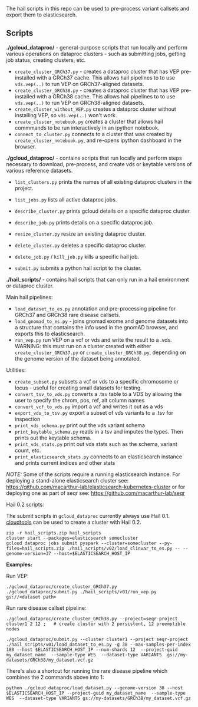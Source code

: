 The hail scripts in this repo can be used to pre-process variant callsets and export them to elasticsearch. 

Scripts
-------

**./gcloud_dataproc/** - general-purpose scripts that run locally and perform various operations on dataproc clusters - such as
submitting jobs, getting job status, creating clusters, etc.

* `create_cluster_GRCh37.py` - creates a dataproc cluster that has VEP pre-installed with a GRCh37 cache. This allows hail pipelines to to use `vds.vep(..)` to run VEP on GRCh37-aligned datasets. 
* `create_cluster_GRCh38.py` - creates a dataproc cluster that has VEP pre-installed with a GRCh38 cache. This allows hail pipelines to to use `vds.vep(..)` to run VEP on GRCh38-aligned datasets. 
* `create_cluster_without_VEP.py` creates a dataproc cluster without installing VEP, so `vds.vep(..)` won't work. 
* `create_cluster_notebook.py` creates a cluster that allows hail commmands to be run interactively in an ipython notebook. 
* `connect_to_cluster.py` connects to a cluster that was created by `create_cluster_notebook.py`, and re-opens ipython dashboard in the browser.

**./gcloud_dataproc/** - contains scripts that run locally and perform steps necessary to download, pre-process, and create vds or keytable versions of various reference datasets.

* `list_clusters.py` prints the names of all existing dataproc clusters in the project.
* `list_jobs.py` lists all active dataproc jobs.
* `describe_cluster.py` prints gcloud details on a specific dataproc cluster.
* `describe_job.py` prints details on a specific dataproc job.
* `resize_cluster.py` resize an existing dataproc cluster.
* `delete_cluster.py` deletes a specific dataproc cluster.
* `delete_job.py` / `kill_job.py` kills a specific hail job.

* `submit.py` submits a python hail script to the cluster.

**./hail_scripts/** - contains hail scripts that can only run in a hail environment or dataproc cluster.

Main hail pipelines:

* `load_dataset_to_es.py` annotation and pre-processing pipeline for GRCh37 and GRCh38 rare disease callsets.
* `load_gnomad_to_es.py` - joins gnomad exome and genome datasets into a structure that contains the info used in the gnomAD browser, and exports this to elasticsearch.
* `run_vep.py` run VEP on a vcf or vds and write the result to a .vds. WARNING: this must run on a cluster created with either `create_cluster_GRCh37.py` or `create_cluster_GRCh38.py`, depending on the genome version of the dataset being annotated.

Utilities:

* `create_subset.py` subsets a vcf or vds to a specific chromosome or locus - useful for creating small datasets for testing. 
* `convert_tsv_to_vds.py` converts a .tsv table to a VDS by allowing the user to specify the chrom, pos, ref, alt column names
* `convert_vcf_to_vds.py` import a vcf and writes it out as a vds
* `export_vds_to_tsv.py`  export a subset of vds variants to a .tsv for inspection
* `print_vds_schema.py` print out the vds variant schema
* `print_keytable_schema.py` reads in a tsv and imputes the types. Then prints out the keytable schema.
* `print_vds_stats.py`  print out vds stats such as the schema, variant count, etc.
* `print_elasticsearch_stats.py` connects to an elasticsearch instance and prints current indices and other stats 

*NOTE:* Some of the scripts require a running elasticsearch instance. For deploying a stand-alone elasticsearch cluster see: https://github.com/macarthur-lab/elasticsearch-kubernetes-cluster or for deploying one as part of seqr see: https://github.com/macarthur-lab/seqr

Hail 0.2 scripts:

The submit scripts in `gcloud_dataproc` currently always use Hail 0.1. [cloudtools](https://github.com/Nealelab/cloudtools)
can be used to create a cluster with Hail 0.2.

```
zip -r hail_scripts.zip hail_scripts
cluster start --packages=elasticsearch somecluster
gcloud dataproc jobs submit pyspark --cluster=somecluster --py-files=hail_scripts.zip ./hail_scripts/v02/load_clinvar_to_es.py -- --genome-version=37 --host=$ELASTICSEARCH_HOST_IP
```

**Examples:**

Run VEP:
```
./gcloud_dataproc/create_cluster_GRCh37.py 
./gcloud_dataproc/submit.py ./hail_scripts/v01/run_vep.py gs://<dataset path> 
```

Run rare disease callset pipeline:
```    
./gcloud_dataproc/create_cluster_GRCh38.py --project=seqr-project cluster1 2 12 ;   # create cluster with 2 persistent, 12 preemptible nodes

./gcloud_dataproc/submit.py --cluster cluster1 --project seqr-project ./hail_scripts/v01/load_dataset_to_es.py -g 38 --max-samples-per-index 180 --host $ELASTICSEARCH_HOST_IP --num-shards 12  --project-guid my_dataset_name  --sample-type WES  --dataset-type VARIANTS  gs://my-datasets/GRCh38/my_dataset.vcf.gz
```

There's also a shortcut for running the rare disease pipeline which combines the 2 commands above into 1:
```
python ./gcloud_dataproc/load_dataset.py --genome-version 38 --host $ELASTICSEARCH_HOST_IP --project-guid my_dataset_name  --sample-type WES  --dataset-type VARIANTS gs://my-datasets/GRCh38/my_dataset.vcf.gz
```

